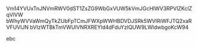 Vm14YVUxTnJNVmRWV0dST1ZsZG9WbGxVUW5kVmJGcHlWV3RPVlZKclZqVlVW
bWhyWVVaWmQyTkZUbFpTCmJFWXpWWHBDVDJSRk5WVlRiWFJTQ2xaRVFUVlJN
bVIzWTBkTmVWUlVNRXREYld4dFduYzlQUW9LWldwbgoKcW94

ebc